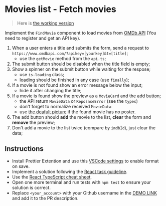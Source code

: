 # Movies list - Fetch movies

> Here is [the working version](https://mate-academy.github.io/react_movies-list-fetch-movies/)

Implement the `FindMovie` component to load movies from [OMDb API](http://www.omdbapi.com/) (You need to register and get an API key).

1. When a user enters a title and submits the form, send a request to `https://www.omdbapi.com/?apikey=[yourkey]&t=[title]`;
   - use the `getMovie` method from the `api.ts`;
1. The submit button should be disabled when the title field is empty;
1. Show a spinner on the submit button while waiting for the respose;
   - use `is-loading` class;
   - loading should be finished in any case (use `finally`);
1. If a movie is not found show an error message below the input;
   - hide it after changing the title;
1. If a movie is found show the preview as a `MovieCard` and the add button;
   - the API return `MovieData` or `ReposnseError` (see the `types`)
   - don't forget to normalize received `MovieData`
   - use [the deafult picture](https://via.placeholder.com/360x270.png?text=no%20preview) if the found movie has no poster.
1. The add button should **add** the movie to the list, **clear** the form and **remove** the preview;
1. Don't add a movie to the list twice (compare by `imdbId`), just clear the data;

## Instructions

- Install Prettier Extention and use this [VSCode settings](https://mate-academy.github.io/fe-program/tools/vscode/settings.json) to enable format on save.
- Implement a solution following the [React task guideline](https://github.com/mate-academy/react_task-guideline#react-tasks-guideline).
- Use the [React TypeScript cheat sheet](https://mate-academy.github.io/fe-program/js/extra/react-typescript).
- Open one more terminal and run tests with `npm test` to ensure your solution is correct.
- Replace `<your_account>` with your Github username in the [DEMO LINK](https://Horizon-git.github.io/react_movies-list-fetch-movies/) and add it to the PR description.
